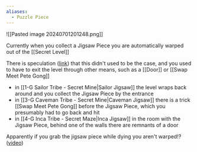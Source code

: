 ```yaml
---
aliases:
  - Puzzle Piece
---
```

![[Pasted image 20240701201248.png]]

Currently when you collect a Jigsaw Piece you are automatically warped out of the [[Secret Level]]

There is speculation ([link](https://discord.com/channels/313375426112389123/408694062862958592/1282159626900471870)) that this didn't used to be the case, and you used to have to exit the level through other means, such as a [[Door]] or [[Swap Meet Pete Gong]]
- in [[1-G Sailor Tribe - Secret Mine|Sailor Jigsaw]] the level wraps back around and you collect the Jigsaw Piece by the entrance
- in [[3-G Caveman Tribe - Secret Mine|Caveman Jigsaw]] there is a trick [[Swap Meet Pete Gong]] before the Jigsaw Piece, which you presumably had to go back and hit
- in [[4-G Inca Tribe - Secret Maze|Inca Jigsaw]] in the room with the Jigsaw Piece, behind one of the walls there are remnants of a door

Apparently if you grab the jigsaw piece while dying you aren't warped!? ([video](https://youtu.be/YquOqQz36uU&t=28m55s))